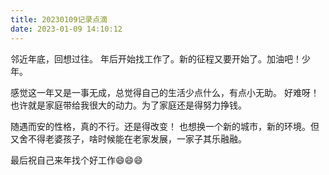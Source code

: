 ```yaml
---
title: 20230109记录点滴
date: 2023-01-09 14:10:12
---
```


邻近年底，回想过往。
年后开始找工作了。新的征程又要开始了。加油吧！少年。

感觉这一年又是一事无成，总觉得自己的生活少点什么，有点小无助。
好难呀！也许就是家庭带给我很大的动力。为了家庭还是得努力挣钱。

随遇而安的性格，真的不行。还是得改变！
也想换一个新的城市，新的环境。但又舍不得老婆孩子，啥时候能在老家发展，一家子其乐融融。

最后祝自己来年找个好工作😄😄😄